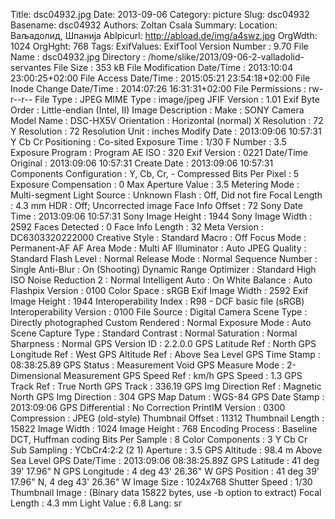 Title: dsc04932.jpg
Date: 2013-09-06
Category: picture
Slug: dsc04932
Basename: dsc04932
Authors: Zoltan Csala
Summary:
Location: Ваљадолид, Шпанија
Ablpicurl: http://abload.de/img/a4swz.jpg
OrgWdth: 1024
OrgHght: 768
Tags:
ExifValues: ExifTool Version Number : 9.70
            File Name : dsc04932.jpg
            Directory : /home/slike/2013/09-06-2-valladolid-servantes
            File Size : 353 kB
            File Modification Date/Time : 2013:10:04 23:00:25+02:00
            File Access Date/Time : 2015:05:21 23:54:18+02:00
            File Inode Change Date/Time : 2014:07:26 16:31:31+02:00
            File Permissions : rw-r--r--
            File Type : JPEG
            MIME Type : image/jpeg
            JFIF Version : 1.01
            Exif Byte Order : Little-endian (Intel, II)
            Image Description :
            Make : SONY
            Camera Model Name : DSC-HX5V
            Orientation : Horizontal (normal)
            X Resolution : 72
            Y Resolution : 72
            Resolution Unit : inches
            Modify Date : 2013:09:06 10:57:31
            Y Cb Cr Positioning : Co-sited
            Exposure Time : 1/30
            F Number : 3.5
            Exposure Program : Program AE
            ISO : 320
            Exif Version : 0221
            Date/Time Original : 2013:09:06 10:57:31
            Create Date : 2013:09:06 10:57:31
            Components Configuration : Y, Cb, Cr, -
            Compressed Bits Per Pixel : 5
            Exposure Compensation : 0
            Max Aperture Value : 3.5
            Metering Mode : Multi-segment
            Light Source : Unknown
            Flash : Off, Did not fire
            Focal Length : 4.3 mm
            HDR : Off; Uncorrected image
            Face Info Offset : 72
            Sony Date Time : 2013:09:06 10:57:31
            Sony Image Height : 1944
            Sony Image Width : 2592
            Faces Detected : 0
            Face Info Length : 32
            Meta Version : DC6303320222000
            Creative Style : Standard
            Macro : Off
            Focus Mode : Permanent-AF
            AF Area Mode : Multi
            AF Illuminator : Auto
            JPEG Quality : Standard
            Flash Level : Normal
            Release Mode : Normal
            Sequence Number : Single
            Anti-Blur : On (Shooting)
            Dynamic Range Optimizer : Standard
            High ISO Noise Reduction 2 : Normal
            Intelligent Auto : On
            White Balance : Auto
            Flashpix Version : 0100
            Color Space : sRGB
            Exif Image Width : 2592
            Exif Image Height : 1944
            Interoperability Index : R98 - DCF basic file (sRGB)
            Interoperability Version : 0100
            File Source : Digital Camera
            Scene Type : Directly photographed
            Custom Rendered : Normal
            Exposure Mode : Auto
            Scene Capture Type : Standard
            Contrast : Normal
            Saturation : Normal
            Sharpness : Normal
            GPS Version ID : 2.2.0.0
            GPS Latitude Ref : North
            GPS Longitude Ref : West
            GPS Altitude Ref : Above Sea Level
            GPS Time Stamp : 08:38:25.89
            GPS Status : Measurement Void
            GPS Measure Mode : 2-Dimensional Measurement
            GPS Speed Ref : km/h
            GPS Speed : 1.3
            GPS Track Ref : True North
            GPS Track : 336.19
            GPS Img Direction Ref : Magnetic North
            GPS Img Direction : 304
            GPS Map Datum : WGS-84
            GPS Date Stamp : 2013:09:06
            GPS Differential : No Correction
            PrintIM Version : 0300
            Compression : JPEG (old-style)
            Thumbnail Offset : 11312
            Thumbnail Length : 15822
            Image Width : 1024
            Image Height : 768
            Encoding Process : Baseline DCT, Huffman coding
            Bits Per Sample : 8
            Color Components : 3
            Y Cb Cr Sub Sampling : YCbCr4:2:2 (2 1)
            Aperture : 3.5
            GPS Altitude : 98.4 m Above Sea Level
            GPS Date/Time : 2013:09:06 08:38:25.89Z
            GPS Latitude : 41 deg 39' 17.96" N
            GPS Longitude : 4 deg 43' 26.36" W
            GPS Position : 41 deg 39' 17.96" N, 4 deg 43' 26.36" W
            Image Size : 1024x768
            Shutter Speed : 1/30
            Thumbnail Image : (Binary data 15822 bytes, use -b option to extract)
            Focal Length : 4.3 mm
            Light Value : 6.8
Lang: sr

